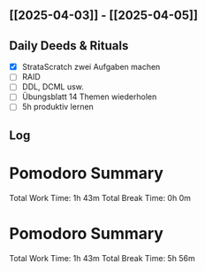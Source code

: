 ## [[2025-04-03]] - [[2025-04-05]]

## Daily Deeds & Rituals
- [x] StrataScratch zwei Aufgaben machen
- [ ] RAID
- [ ] DDL, DCML usw.
- [ ] Übungsblatt 14 Themen wiederholen
- [ ] 5h produktiv lernen
## Log
# Pomodoro Summary

Total Work Time: 1h 43m
Total Break Time: 0h 0m

# Pomodoro Summary

Total Work Time: 1h 43m
Total Break Time: 5h 56m
